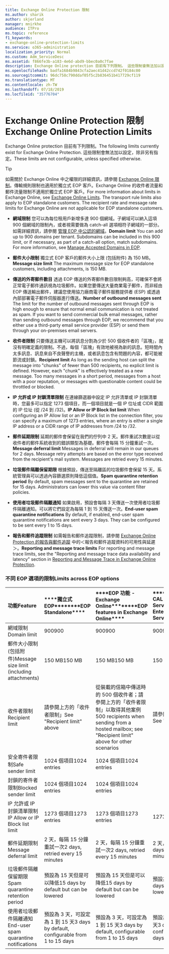 ```yaml
---
title: Exchange Online Protection 限制
ms.author: sharik
author: skjerland
manager: mnirkhe
audience: ITPro
ms.topic: reference
f1_keywords:
- exchange-online-protection-limits
ms.service: o365-administration
localization_priority: Normal
ms.custom: Adm_ServiceDesc
ms.assetid: f866fe3b-a183-4e6d-abd9-bbec0a0c7fae
description: Exchange Online protection 目前有下列限制。 這些限制會無法加以設定，除非另有指定。
ms.openlocfilehash: badfa1684b9843cfa2aec41d42ccd742f0184c00
ms.sourcegitcommit: 96dc758c790ddaf05f5c2b836451b417729cf119
ms.translationtype: MT
ms.contentlocale: zh-TW
ms.lasthandoff: 07/18/2019
ms.locfileid: "35776704"
---
```

# <a name="exchange-online-protection-limits"></a><span data-ttu-id="7a83b-104">Exchange Online Protection 限制</span><span class="sxs-lookup"><span data-stu-id="7a83b-104">Exchange Online Protection Limits</span></span>

<span data-ttu-id="7a83b-105">Exchange Online protection 目前有下列限制。</span><span class="sxs-lookup"><span data-stu-id="7a83b-105">The following limits currently exist for Exchange Online Protection.</span></span> <span data-ttu-id="7a83b-106">這些限制會無法加以設定，除非另有指定。</span><span class="sxs-lookup"><span data-stu-id="7a83b-106">These limits are not configurable, unless specified otherwise.</span></span> 
  
> [!TIP]
> <span data-ttu-id="7a83b-p103">如需關於 Exchange Online 中之權限的詳細資訊，請參閱 [Exchange Online 限制](../exchange-online-service-description/exchange-online-limits.md)。傳輸規則限制也適用於獨立式 EOP 客戶。Exchange Online 的收件者流量和郵件流量限制不適用於獨立式 EOP 客戶。</span><span class="sxs-lookup"><span data-stu-id="7a83b-p103">For more information about limits in Exchange Online, see [Exchange Online Limits](../exchange-online-service-description/exchange-online-limits.md). The transport rule limits also apply to EOP standalone customers. The recipient rate and message rate limits for Exchange Online are not applicable for EOP standalone customers.</span></span> 
  
- <span data-ttu-id="7a83b-p104">**網域限制** 您可以為每位租用戶新增多達 900 個網域。子網域可以納入這項 900 個網域的限制內，或者視需要做為 catch-all 選項相符子網域的一部分。如需詳細資訊，請參閱 [管理 EOP 中公認的網域](https://go.microsoft.com/fwlink/p/?LinkId=282239)。</span><span class="sxs-lookup"><span data-stu-id="7a83b-p104">**Domain limit** You can add up to 900 domains per tenant. Subdomains can be included in this 900 limit, or if necessary, as part of a catch-all option, match subdomains. For more information, see [Manage Accepted Domains in EOP](https://go.microsoft.com/fwlink/p/?LinkId=282239).</span></span>
    
- <span data-ttu-id="7a83b-113">**郵件大小限制** 獨立式 EOP 客戶的郵件大小上限 (包括附件) 為 150 MB。</span><span class="sxs-lookup"><span data-stu-id="7a83b-113">**Message size limit** The maximum message size for EOP standalone customers, including attachments, is 150 MB.</span></span> 
    
- <span data-ttu-id="7a83b-p105">**傳送的外寄郵件數目** 透過 EOP 傳送的外寄郵件數目限制夠高，可確保不會將正常電子郵件通訊視為垃圾郵件。如果您要傳送大量商業電子郵件，而非經由 EOP 傳送輸出郵件，建議您使用協力廠商電子郵件服務提供者 (ESP) 或透過內部部署電子郵件伺服器進行傳送。</span><span class="sxs-lookup"><span data-stu-id="7a83b-p105">**Number of outbound messages sent** The limit for the number of outbound messages sent through EOP is high enough to ensure that normal email communication is not treated as spam. If you want to send commercial bulk email messages, rather than sending outbound messages through EOP, we recommend that you either use a third-party email service provider (ESP) or send them through your on-premises email servers.</span></span> 
    
- <span data-ttu-id="7a83b-p106">**收件者限制** 只要傳送主機可以將訊息分割為少於 500 個收件者的「區塊」，就沒有明確定義的限制。不過，每個「區塊」有效地被視為新的訊息。短時間內太多訊息、訊息來自不良聲譽的主機，或者訊息包含有問題的內容，都可能被節流或封鎖。</span><span class="sxs-lookup"><span data-stu-id="7a83b-p106">**Recipient limit** As long as the sending host can split the message into "chunks" of fewer than 500 recipients, no explicit limit is defined. However, each "chunk" is effectively treated as a new message. Too many messages in a short period, messages from a host with a poor reputation, or messages with questionable content could be throttled or blocked.</span></span> 
    
- <span data-ttu-id="7a83b-119">**IP 允許或 IP 封鎖清單限制** 在連線篩選器中設定 IP 允許清單或 IP 封鎖清單時，您最多可以指定 1273 個項目，而一個項目就是一個 IP 位址或 CIDR 範圍的 IP 位址 (從 /24 到 /32)。</span><span class="sxs-lookup"><span data-stu-id="7a83b-119">**IP Allow or IP Block list limit** When configuring an IP Allow list or an IP Block list in the connection filter, you can specify a maximum of 1273 entries, where an entry is either a single IP address or a CIDR range of IP addresses from /24 to /32.</span></span> 
    
- <span data-ttu-id="7a83b-p107">**郵件延期限制** 延期的郵件會保留在我們的佇列中 2 天。郵件重試次數是以從收件者的郵件系統收到的錯誤類型為基礎。郵件會每隔 15 分鐘重試一次。</span><span class="sxs-lookup"><span data-stu-id="7a83b-p107">**Message deferral limit** Messages in deferral will remain in our queues for 2 days. Message retry attempts are based on the error type received from the recipient's mail system. Messages are retried every 15 minutes.</span></span> 
    
- <span data-ttu-id="7a83b-p108">**垃圾郵件隔離保留期限** 根據預設，傳送至隔離區的垃圾郵件會保留 15 天。系統管理員可以透過內容篩選原則降低這個值。</span><span class="sxs-lookup"><span data-stu-id="7a83b-p108">**Spam quarantine retention period** By default, spam messages sent to the quarantine are retained for 15 days. Administrators can lower this value via content filter policies.</span></span> 
    
- <span data-ttu-id="7a83b-p109">**使用者垃圾郵件隔離通知** 如果啟用，預設會每隔 3 天傳送一次使用者垃圾郵件隔離通知。可以將它們設定為每隔 1 到 15 天傳送一次。</span><span class="sxs-lookup"><span data-stu-id="7a83b-p109">**End-user spam quarantine notifications** By default, if enabled, end-user spam quarantine notifications are sent every 3 days. They can be configured to be sent every 1 to 15 days.</span></span> 
    
- <span data-ttu-id="7a83b-127">**報告和郵件追蹤限制** 如需報告和郵件追蹤限制，請參閱 [Exchange Online Protection 的報告與郵件追蹤](https://go.microsoft.com/fwlink/?LinkId=394248) 中的＜報告和郵件追蹤資料的可用性與延遲＞。</span><span class="sxs-lookup"><span data-stu-id="7a83b-127">**Reporting and message trace limits** For reporting and message trace limits, see the "Reporting and message trace data availability and latency" section in [Reporting and Message Trace in Exchange Online Protection](https://go.microsoft.com/fwlink/?LinkId=394248).</span></span>
    
### <a name="limits-across-eop-options"></a><span data-ttu-id="7a83b-128">不同 EOP 選項的限制</span><span class="sxs-lookup"><span data-stu-id="7a83b-128">Limits across EOP options</span></span>

|<span data-ttu-id="7a83b-129">**功能**</span><span class="sxs-lookup"><span data-stu-id="7a83b-129">**Feature**</span></span>|<span data-ttu-id="7a83b-130">\*\*\*\*獨立式 EOP\*\*\*\*</span><span class="sxs-lookup"><span data-stu-id="7a83b-130">\*\*\*\*EOP Standalone\*\*\*\*</span></span>|<span data-ttu-id="7a83b-131">\*\*\*\*EOP 功能 -Exchange Online\*\*\*\*</span><span class="sxs-lookup"><span data-stu-id="7a83b-131">\*\*\*\*EOP features in Exchange Online\*\*\*\*</span></span>|<span data-ttu-id="7a83b-132">\*\*\*\*Exchange Enterprise CAL with Services\*\*\*\*</span><span class="sxs-lookup"><span data-stu-id="7a83b-132">\*\*\*\*Exchange Enterprise CAL with Services\*\*\*\*</span></span>|
|:-----|:-----|:-----|:-----|
|<span data-ttu-id="7a83b-133">網域限制</span><span class="sxs-lookup"><span data-stu-id="7a83b-133">Domain limit</span></span>  <br/> |<span data-ttu-id="7a83b-134">900</span><span class="sxs-lookup"><span data-stu-id="7a83b-134">900</span></span>  <br/> |<span data-ttu-id="7a83b-135">900</span><span class="sxs-lookup"><span data-stu-id="7a83b-135">900</span></span>  <br/> |<span data-ttu-id="7a83b-136">900</span><span class="sxs-lookup"><span data-stu-id="7a83b-136">900</span></span>  <br/> |
|<span data-ttu-id="7a83b-137">郵件大小限制 (包括附件)</span><span class="sxs-lookup"><span data-stu-id="7a83b-137">Message size limit (including attachments)</span></span>  <br/> |<span data-ttu-id="7a83b-138">150 MB</span><span class="sxs-lookup"><span data-stu-id="7a83b-138">150 MB</span></span>  <br/> |<span data-ttu-id="7a83b-139">150 MB</span><span class="sxs-lookup"><span data-stu-id="7a83b-139">150 MB</span></span>  <br/> |<span data-ttu-id="7a83b-140">150 MB</span><span class="sxs-lookup"><span data-stu-id="7a83b-140">150 MB</span></span>  <br/> |
|<span data-ttu-id="7a83b-141">收件者限制</span><span class="sxs-lookup"><span data-stu-id="7a83b-141">Recipient limit</span></span>  <br/> |<span data-ttu-id="7a83b-142">請參閱上方的「收件者限制」</span><span class="sxs-lookup"><span data-stu-id="7a83b-142">See "Recipient limit" above</span></span>  <br/> |<span data-ttu-id="7a83b-143">從裝載的信箱中傳送時的 500 個收件者；請參閱上方的「收件者限制」以取得其他案例</span><span class="sxs-lookup"><span data-stu-id="7a83b-143">500 recipients when sending from a hosted mailbox; see "Recipient limit" above for other scenarios</span></span>  <br/> |<span data-ttu-id="7a83b-144">請參閱上方的「收件者限制」</span><span class="sxs-lookup"><span data-stu-id="7a83b-144">See "Recipient limit" above</span></span>  <br/> |
|<span data-ttu-id="7a83b-145">安全寄件者限制</span><span class="sxs-lookup"><span data-stu-id="7a83b-145">Safe sender limit</span></span>  <br/> |<span data-ttu-id="7a83b-146">1024 個項目</span><span class="sxs-lookup"><span data-stu-id="7a83b-146">1024 entries</span></span>  <br/> |<span data-ttu-id="7a83b-147">1024 個項目</span><span class="sxs-lookup"><span data-stu-id="7a83b-147">1024 entries</span></span>  <br/> ||
|<span data-ttu-id="7a83b-148">封鎖的寄件者限制</span><span class="sxs-lookup"><span data-stu-id="7a83b-148">Blocked sender limit</span></span>  <br/> |<span data-ttu-id="7a83b-149">1024 個項目</span><span class="sxs-lookup"><span data-stu-id="7a83b-149">1024 entries</span></span>  <br/> |<span data-ttu-id="7a83b-150">1024 個項目</span><span class="sxs-lookup"><span data-stu-id="7a83b-150">1024 entries</span></span>  <br/> ||
|<span data-ttu-id="7a83b-151">IP 允許或 IP 封鎖清單限制</span><span class="sxs-lookup"><span data-stu-id="7a83b-151">IP Allow or IP Block list limit</span></span>  <br/> |<span data-ttu-id="7a83b-152">1273 個項目</span><span class="sxs-lookup"><span data-stu-id="7a83b-152">1273 entries</span></span>  <br/> |<span data-ttu-id="7a83b-153">1273 個項目</span><span class="sxs-lookup"><span data-stu-id="7a83b-153">1273 entries</span></span>  <br/> |<span data-ttu-id="7a83b-154">1273 個項目</span><span class="sxs-lookup"><span data-stu-id="7a83b-154">1273 entries</span></span>  <br/> |
|<span data-ttu-id="7a83b-155">郵件延期限制</span><span class="sxs-lookup"><span data-stu-id="7a83b-155">Message deferral limit</span></span>  <br/> |<span data-ttu-id="7a83b-156">2 天，每隔 15 分鐘重試一次</span><span class="sxs-lookup"><span data-stu-id="7a83b-156">2 days, retried every 15 minutes</span></span>  <br/> |<span data-ttu-id="7a83b-157">2 天，每隔 15 分鐘重試一次</span><span class="sxs-lookup"><span data-stu-id="7a83b-157">2 days, retried every 15 minutes</span></span>  <br/> |<span data-ttu-id="7a83b-158">2 天，每隔 15 分鐘重試一次</span><span class="sxs-lookup"><span data-stu-id="7a83b-158">2 days, retried every 15 minutes</span></span>  <br/> |
|<span data-ttu-id="7a83b-159">垃圾郵件隔離保留期限</span><span class="sxs-lookup"><span data-stu-id="7a83b-159">Spam quarantine retention period</span></span>  <br/> |<span data-ttu-id="7a83b-160">預設為 15 天但是可以降低</span><span class="sxs-lookup"><span data-stu-id="7a83b-160">15 days by default but can be lowered</span></span>  <br/> |<span data-ttu-id="7a83b-161">預設為 15 天但是可以降低</span><span class="sxs-lookup"><span data-stu-id="7a83b-161">15 days by default but can be lowered</span></span>  <br/> |<span data-ttu-id="7a83b-162">預設為 15 天但是可以降低</span><span class="sxs-lookup"><span data-stu-id="7a83b-162">15 days by default but can be lowered</span></span>  <br/> |
|<span data-ttu-id="7a83b-163">使用者垃圾郵件隔離通知</span><span class="sxs-lookup"><span data-stu-id="7a83b-163">End-user spam quarantine notifications</span></span>  <br/> |<span data-ttu-id="7a83b-164">預設為 3 天，可設定為 1 到 15 天</span><span class="sxs-lookup"><span data-stu-id="7a83b-164">3 days by default, configurable from 1 to 15 days</span></span>  <br/> |<span data-ttu-id="7a83b-165">預設為 3 天，可設定為 1 到 15 天</span><span class="sxs-lookup"><span data-stu-id="7a83b-165">3 days by default, configurable from 1 to 15 days</span></span>  <br/> |<span data-ttu-id="7a83b-166">預設為 3 天，可設定為 1 到 15 天</span><span class="sxs-lookup"><span data-stu-id="7a83b-166">3 days by default, configurable from 1 to 15 days</span></span>  <br/> |
   

